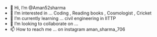- 👋 Hi, I’m @Aman52sharma
- 👀 I’m interested in ... Coding , Reading books , Cosmologist , Cricket
- 🌱 I’m currently learning ... civil engineering in IITTP
- 💞️ I’m looking to collaborate on ...
- 📫 How to reach me ... on  instagram aman_sharma_706

<!---
Aman52sharma/Aman52sharma is a ✨ special ✨ repository because its `README.md` (this file) appears on your GitHub profile.
You can click the Preview link to take a look at your changes.
--->
